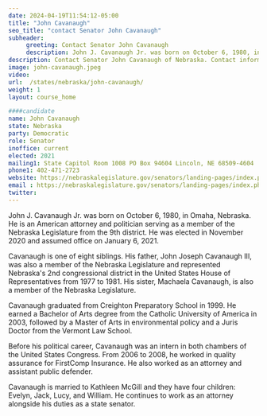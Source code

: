 ```yaml
---
date: 2024-04-19T11:54:12-05:00
title: "John Cavanaugh"
seo_title: "contact Senator John Cavanaugh"
subheader:
     greeting: Contact Senator John Cavanaugh
     description: John J. Cavanaugh Jr. was born on October 6, 1980, in Omaha, Nebraska. He is an American attorney and politician serving as a member of the Nebraska Legislature from the 9th district. He was elected in November 2020 and assumed office on January 6, 2021.
description: Contact Senator John Cavanaugh of Nebraska. Contact information for John Cavanaugh includes email address, phone number, and mailing address.
image: john-cavanaugh.jpeg
video:
url:  /states/nebraska/john-cavanaugh/
weight: 1
layout: course_home

####candidate
name: John Cavanaugh
state: Nebraska
party: Democratic
role: Senator
inoffice: current
elected: 2021
mailing1: State Capitol Room 1008 PO Box 94604 Lincoln, NE 68509-4604
phone1: 402-471-2723
website: https://nebraskalegislature.gov/senators/landing-pages/index.php?District=9/
email : https://nebraskalegislature.gov/senators/landing-pages/index.php?District=9/
twitter:
---
```


John J. Cavanaugh Jr. was born on October 6, 1980, in Omaha, Nebraska. He is an American attorney and politician serving as a member of the Nebraska Legislature from the 9th district. He was elected in November 2020 and assumed office on January 6, 2021.

Cavanaugh is one of eight siblings. His father, John Joseph Cavanaugh III, was also a member of the Nebraska Legislature and represented Nebraska's 2nd congressional district in the United States House of Representatives from 1977 to 1981. His sister, Machaela Cavanaugh, is also a member of the Nebraska Legislature.

Cavanaugh graduated from Creighton Preparatory School in 1999. He earned a Bachelor of Arts degree from the Catholic University of America in 2003, followed by a Master of Arts in environmental policy and a Juris Doctor from the Vermont Law School.

Before his political career, Cavanaugh was an intern in both chambers of the United States Congress. From 2006 to 2008, he worked in quality assurance for FirstComp Insurance. He also worked as an attorney and assistant public defender.

Cavanaugh is married to Kathleen McGill and they have four children: Evelyn, Jack, Lucy, and William. He continues to work as an attorney alongside his duties as a state senator.
